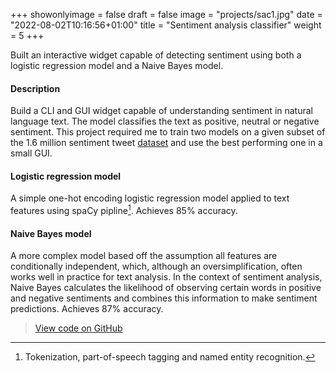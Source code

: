 +++
showonlyimage = false
draft = false
image = "projects/sac1.jpg"
date = "2022-08-02T10:16:56+01:00"
title = "Sentiment analysis classifier"
weight = 5
+++

Built an interactive widget capable of detecting sentiment using both a logistic regression model and a Naive Bayes model.
<!--more-->

#### Description 
Build a CLI and GUI widget capable of understanding sentiment in natural language text. The model classifies the text as positive, neutral or negative sentiment. This project required me to train two models on a given subset of the 1.6 million sentiment tweet [dataset](https://www.kaggle.com/datasets/kazanova/sentiment140) and use the best performing one in a small GUI.

#### Logistic regression model 
A simple one-hot encoding logistic regression model applied to text features using spaCy pipline[^1]. Achieves 85% accuracy.

#### Naive Bayes model 
A more complex model based off the assumption all features are conditionally independent, which, although an oversimplification, often works well in practice for text analysis. In the context of sentiment analysis, Naive Bayes calculates the likelihood of observing certain words in positive and negative sentiments and combines this information to make sentiment predictions. Achieves 87% accuracy.

> [View code on GitHub](https://github.com/jovanneste/sentimentAnalysisClassifier)

[^1]: Tokenization, part-of-speech tagging and named entity recognition.